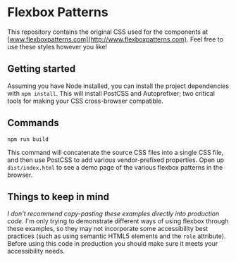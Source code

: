 # Flexbox Patterns

This repository contains the original CSS used for the
components at [www.flexboxpatterns.com](http://www.flexboxpatterns.com).
Feel free to use these styles however you like!

## Getting started

Assuming you have Node installed, you can install the project dependencies with
`npm install`. This will install PostCSS and Autoprefixer; two critical tools
for making your CSS cross-browser compatible.

## Commands

`npm run build`

This command will concatenate the source CSS files into a single CSS file, and
then use PostCSS to add various vendor-prefixed properties. Open up
`dist/index.html` to see a demo page of the various flexbox patterns in the
browser.

## Things to keep in mind

_I don't recommend copy-pasting these examples directly into production code._
I'm only trying to demonstrate different ways of using flexbox through these
examples, so they may not incorporate some accessibility best practices (such as using semantic HTML5 elements and the `role` attribute). Before using this
code in production you should make sure it meets your accessibility needs.
